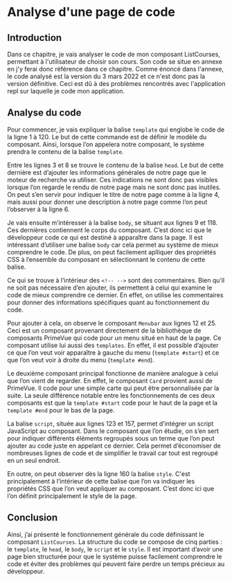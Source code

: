 # Analyse d'une page de code

## Introduction
Dans ce chapitre, je vais analyser le code de mon composant ListCourses, permettant à l'utilisateur de choisir son cours. Son code se situe en annexe en j'y ferai donc référence dans ce chapitre. Comme énoncé dans l'annexe, le code analysé est la version du 3 mars 2022 et ce n'est donc pas la version définitive. Ceci est dû à des problèmes rencontrés avec l'application repl sur laquelle je code mon application. 

## Analyse du code

Pour commencer, je vais expliquer la balise `template` qui englobe le code de la ligne 1 à 120. Le but de cette commande est de définir le modèle du composant. Ainsi, lorsque l’on appelera notre composant, le système prendra le contenu de la balise `template`. 

Entre les lignes 3 et 8 se trouve le contenu de la balise `head`. Le but de cette dernière est d’ajouter les informations générales de notre page que le moteur de recherche va utiliser. Ces indications ne sont donc pas visibles lorsque l’on regarde le rendu de notre page mais ne sont donc pas inutiles. On peut s’en servir pour indiquer le titre de notre page comme à la ligne 4, mais aussi pour donner une description à notre page comme l’on peut l’observer à la ligne 6. 

Je vais ensuite m’intéresser à la balise `body`, se situant aux lignes 9 et 118. Ces dernières contiennent le corps du composant. C’est donc ici que le développeur code ce qui est destiné à apparaître dans la page. Il est intéressant d’utiliser une balise `body` car cela permet au système de mieux comprendre le code. De plus, on peut facilement aplliquer des   propriétés CSS à l’ensemble du composant en sélectionnant le contenu de cette balise. 

Ce qui se trouve à l’intérieur des `<!-- -->` sont des commentaires. Bien qu’il ne soit pas nécessaire d’en ajouter, ils permettent à celui qui examine le code de mieux comprendre ce dernier. En effet, on utilise les commentaires pour donner des informations spécifiques quant au fonctionnement du code. 

Pour ajouter à cela, on observe le composant `Menubar` aux lignes 12 et 25. Ceci est un composant provenant directement de la bibliothèque de composants PrimeVue qui code pour un menu situé en haut de la page. Ce composant utilise lui aussi des `templates`. En effet, il est possible d’ajouter ce que l’on veut voir apparaître à gauche du menu (`template #start`) et ce que l’on veut voir à droite du menu (`template #end`). 

Le deuxième composant principal fonctionne de manière analogue à celui que l’on vient de regarder. En effet, le composant `Card` provient aussi de PrimeVue. Il code pour une simple carte qui peut être personnalisée par la suite. La seule différence notable entre les fonctionnements de ces deux composants est que la `template #start` code pour le haut de la page et la `template #end` pour le bas de la page. 

La balise `script`, située aux lignes 123 et 157, permet d’intégrer un script JavaScript au composant. Dans le composant que l’on étudie, on s’en sert pour indiquer différents éléments regroupés sous un terme que l’on peut ajouter au code juste en appelant ce dernier. Cela permet d’économiser de nombreuses lignes de code et de simplifier le travail car tout est regroupé en un seul endroit. 

En outre, on peut observer dès la ligne 160 la balise `style`. C'est principalement à l’intérieur de cette balise que l’on va indiquer les propriétés CSS que l’on veut appliquer au composant. C’est donc ici que l’on définit principalement le style de la page. 

## Conclusion 

Ainsi, j’ai présenté le fonctionnement générale du code définissant le composant `ListCourses`. La structure du code se compose de cinq parties : le `template`, le `head`, le `body`, le `script` et le `style`. Il est important d’avoir une page bien structurée pour que le système puisse facilement comprendre le code et éviter des problèmes qui peuvent faire perdre un temps précieux au développeur. 